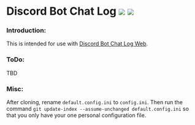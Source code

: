 # Discord Bot Chat Log ![](https://img.shields.io/badge/Python-3.4-3572A5.svg?style=plastic) ![](https://img.shields.io/badge/Status-In%20Development-EE7600.svg?style=plastic)

### Introduction:
This is intended for use with [Discord Bot Chat Log Web](https://github.com/TundraFizz/dbot-chat-log-web).

### ToDo:
TBD

### Misc:
After cloning, rename `default.config.ini` to `config.ini`. Then run the command `git update-index --assume-unchanged default.config.ini` so that you only have your one personal configuration file.
